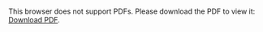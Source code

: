 <object data="christ-in-song/CIS1908pdfs/581.pdf" type="application/pdf" width="100%" height="1024px">
    <embed src="christ-in-song/CIS1908pdfs/581.pdf">
        <p>This browser does not support PDFs. Please download the PDF to view it: <a href="christ-in-song/CIS1908pdfs/581.pdf">Download PDF</a>.</p>
    </embed>
</object>
